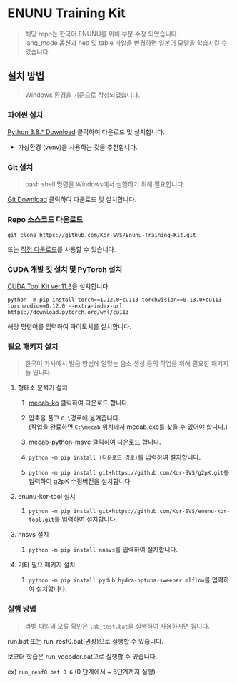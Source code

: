 # ENUNU Training Kit

> 해당 repo는 한국어 ENUNU를 위해 부분 수정 되었습니다.  
> lang_mode 옵션과 hed 및 table 파일을 변경하면 일본어 모델을 학습시킬 수 있습니다.

## 설치 방법

> Windows 환경을 기준으로 작성되었습니다.

### 파이썬 설치

[Python 3.8.\* Download](https://www.python.org/downloads/release/python-3810) 클릭하여 다운로드 및 설치합니다.

-   가상환경 (venv)을 사용하는 것을 추천합니다.

### Git 설치

> bash shell 명령을 Windows에서 실행하기 위해 필요합니다.

[Git Download](https://git-scm.com/downloads) 클릭하여 다운로드 및 설치합니다.

### Repo 소스코드 다운로드

```
git clone https://github.com/Kor-SVS/Enunu-Training-Kit.git
```

또는 [직접 다운로드](https://github.com/Kor-SVS/Enunu-Training-Kit/archive/refs/heads/main.zip)를 사용할 수 있습니다.

### CUDA 개발 킷 설치 및 PyTorch 설치

[CUDA Tool Kit ver.11.3](https://developer.nvidia.com/cuda-11.3.0-download-archive)을 설치합니다.

```
python -m pip install torch==1.12.0+cu113 torchvision==0.13.0+cu113 torchaudio==0.12.0 --extra-index-url https://download.pytorch.org/whl/cu113
```

해당 명령어를 입력하여 파이토치를 설치합니다.

### 필요 패키지 설치

> 한국어 가사에서 발음 방법에 알맞는 음소 생성 등의 작업을 위해 필요한 패키지들 입니다.

1. 형태소 분석기 설치

    1. [mecab-ko](https://github.com/Kor-SVS/Enunu-Training-Kit/releases/download/other/mecab.zip) 클릭하여 다운로드 합니다.

    2. 압축을 풀고 `C:\`경로에 옮겨줍니다.  
       (작업을 완료하면 `C:\mecab` 위치에서 mecab.exe를 찾을 수 있어야 합니다.)

    3. [mecab-python-msvc](https://github.com/Kor-SVS/Enunu-Training-Kit/releases/download/other/mecab_python-0.996_ko_0.9.2_msvc-cp38-cp38-win_amd64.whl) 클릭하여 다운로드 합니다.

    4. `python -m pip install (다운로드 경로)`를 입력하여 설치합니다.

    5. `python -m pip install git+https://github.com/Kor-SVS/g2pK.git`를 입력하여 g2pK 수정버전을 설치합니다.

2. enunu-kor-tool 설치

    1. `python -m pip install git+https://github.com/Kor-SVS/enunu-kor-tool.git`를 입력하여 설치합니다.

3. nnsvs 설치

    1. `python -m pip install nnsvs`를 입력하여 설치합니다.

4. 기타 필요 패키지 설치

    1. `python -m pip install pydub hydra-optuna-sweeper mlflow`를 입력하여 설치합니다.

### 실행 방법

> 라벨 파일의 오류 확인은 `lab_test.bat`을 실행하여 사용하시면 됩니다.

run.bat 또는 run_resf0.bat(권장)으로 실행할 수 있습니다.

보코더 학습은 run_vocoder.bat으로 실행할 수 있습니다.

ex) `run_resf0.bat 0 6` (0 단계에서 ~ 6단계까지 실행)
